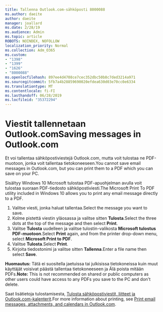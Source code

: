 ```yaml
---
title: Tallenna Outlook.com-sähköposti 8000088
ms.author: daeite
author: daeite
manager: joallard
ms.date: 2/28/19
ms.audience: Admin
ms.topic: article
ROBOTS: NOINDEX, NOFOLLOW
localization_priority: Normal
ms.collection: Adm_O365
ms.custom:
- "1398"
- "1399"
- "1626"
- "8000088"
ms.openlocfilehash: 897ee4d4708ce7cec352dbc50b8c7ded3214a971
ms.sourcegitcommit: 5fb7a4b28859690020efdea630d03e70cc0e6334
ms.translationtype: MT
ms.contentlocale: fi-FI
ms.lasthandoff: 06/28/2019
ms.locfileid: "35372294"
---
```

# <a name="saving-messages-in-outlookcom"></a><span data-ttu-id="f465e-102">Viestit tallennetaan Outlook.com</span><span class="sxs-lookup"><span data-stu-id="f465e-102">Saving messages in Outlook.com</span></span>

<span data-ttu-id="f465e-103">Et voi tallentaa sähköpostiviestejä Outlook.com, mutta voit tulostaa ne PDF-muotoon, jonka voit tallentaa tietokoneeseen.</span><span class="sxs-lookup"><span data-stu-id="f465e-103">You cannot save email messages in Outlook.com, but you can print them to a PDF which you can save on your PC.</span></span>

<span data-ttu-id="f465e-104">Sisältyy Windows 10 Microsoft tulostaa PDF-apuohjelman avulla voit tulostaa suoraan PDF-tiedosto sähköpostiviesti.</span><span class="sxs-lookup"><span data-stu-id="f465e-104">The Microsoft Print To PDF utility included in Windows 10 allows you to print any email message directly to a PDF.</span></span>

1. <span data-ttu-id="f465e-105">Valitse viesti, jonka haluat tallentaa.</span><span class="sxs-lookup"><span data-stu-id="f465e-105">Select the message you want to save.</span></span>
2. <span data-ttu-id="f465e-106">Kolme pistettä viestin yläosassa ja valitse sitten **Tulosta**.</span><span class="sxs-lookup"><span data-stu-id="f465e-106">Select the three dots at the top of the message and then select **Print**.</span></span>
3. <span data-ttu-id="f465e-107">Valitse **Tulosta** uudelleen ja valitse tulostin-valikosta **Microsoft tulostus PDF-muotoon**.</span><span class="sxs-lookup"><span data-stu-id="f465e-107">Select **Print** again, and from the printer drop-down menu, select **Microsoft Print to PDF**.</span></span>
4. <span data-ttu-id="f465e-108">Valitse **Tulosta**.</span><span class="sxs-lookup"><span data-stu-id="f465e-108">Select **Print**.</span></span>
5. <span data-ttu-id="f465e-109">Kirjoita tiedostonimi ja valitse sitten **Tallenna**.</span><span class="sxs-lookup"><span data-stu-id="f465e-109">Enter a file name then select **Save**.</span></span>

<span data-ttu-id="f465e-110">**Huomautus:** Tätä ei suositella jaetuissa tai julkisissa tietokoneissa kuin muut käyttäjät voisivat päästä tallentaa tietokoneeseen ja Älä poista mitään PDFs.</span><span class="sxs-lookup"><span data-stu-id="f465e-110">**Note:** This is not recommended on shared or public computers as other users could have access to any PDFs you save to the PC and don't delete.</span></span>

<span data-ttu-id="f465e-111">Saat lisätietoja tulostamisesta, [Tulosta sähköpostiviestit, liitteet ja Outlook.com-kalenterit](https://support.office.com/article/c835b8e5-b310-4cab-ac15-b6eb95149855).</span><span class="sxs-lookup"><span data-stu-id="f465e-111">For more information about printing, see [Print email messages, attachments, and calendars in Outlook.com](https://support.office.com/article/c835b8e5-b310-4cab-ac15-b6eb95149855).</span></span>